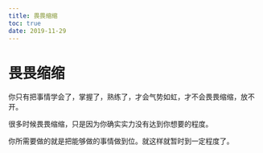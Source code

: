 ```yaml
---
title: 畏畏缩缩
toc: true
date: 2019-11-29
---
```

# 畏畏缩缩

你只有把事情学会了，掌握了，熟练了，才会气势如虹，才不会畏畏缩缩，放不开。

很多时候畏畏缩缩，只是因为你确实实力没有达到你想要的程度。

你所需要做的就是把能够做的事情做到位。就这样就暂时到一定程度了。
